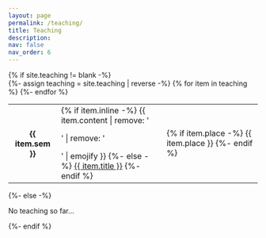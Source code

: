 ```yaml
---
layout: page
permalink: /teaching/
title: Teaching
description:
nav: false
nav_order: 6
---
```


<!-- pages/teaching.md -->
<div class="teaching">
{% if site.teaching != blank -%} 
<div class="table-responsive">
    <table class="table table-sm table-borderless">
    {%- assign teaching = site.teaching | reverse -%} 
    {% for item in teaching %} 
    <tr>
        <th scope="row">{{ item.sem }}</th>
        <td>
        {% if item.inline -%} 
            {{ item.content | remove: '<p>' | remove: '</p>' | emojify }}
        {%- else -%} 
            <a class="teaching-title" href="{{ item.url | relative_url }}">{{ item.title }}</a>
        {%- endif %} 
        </td>
        <td>
        {% if item.place -%} 
            <span class="teaching-place">{{ item.place }}</span>
        {%- endif %}
        </td>
    </tr>
    {%- endfor %} 
    </table>
</div>
{%- else -%} 
<p>No teaching so far...</p>
{%- endif %} 
</div>
